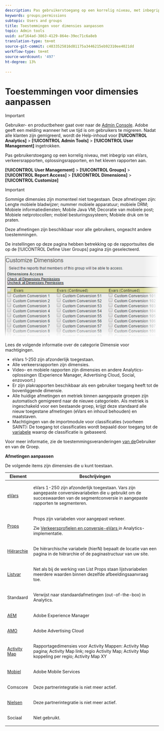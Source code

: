 ```yaml
---
description: Pas gebruikerstoegang op een korrelig niveau, met inbegrip van eVars, verkeersrapporten, oplossingsrapporten, en het kleven rapporten aan.
keywords: groups;permissions
subtopic: Users and groups
title: Toestemmingen voor dimensies aanpassen
topic: Admin tools
uuid: aaf164ad-3863-4129-864e-39ec71c6a8eb
translation-type: tm+mt
source-git-commit: c4833525816d81175a3446215eb92310ee4021dd
workflow-type: tm+mt
source-wordcount: '497'
ht-degree: 13%

---
```



# Toestemmingen voor dimensies aanpassen

>[!IMPORTANT]
>
>Gebruiker- en productbeheer gaat over naar de [Admin Console](https://helpx.adobe.com/nl/enterprise/using/admin-console.html). Adobe geeft een melding wanneer het uw tijd is om gebruikers te migreren. Nadat alle klanten zijn gemigreerd, wordt de Help-inhoud voor **[!UICONTROL Analytics]** > **[!UICONTROL Admin Tools]** > **[!UICONTROL User Management]** ingetrokken.

Pas gebruikerstoegang op een korrelig niveau, met inbegrip van eVars, verkeersrapporten, oplossingsrapporten, en het kleven rapporten aan.

**[!UICONTROL User Management]** > **[!UICONTROL Groups]** > **[!UICONTROL Report Access]** > **[!UICONTROL Dimensions]** > **[!UICONTROL Customize]**

>[!IMPORTANT]
>
>Sommige dimensies zijn momenteel niet toegestaan. Deze afmetingen zijn: Lengte mobiele bladwijzer; nummer mobiele apparatuur; mobiele DRM; Mobiele informatiediensten; Mobile Java VM; Decoratie van mobiele post; Mobiele netprotocollen; mobiel besturingssysteem; Mobiele druk om te praten.
>
>Deze afmetingen zijn beschikbaar voor alle gebruikers, ongeacht andere toestemmingen.

De instellingen op deze pagina hebben betrekking op de rapportsuites die op de [!UICONTROL Define User Groups] pagina zijn geselecteerd.

![](assets/permissions-dimensions.png)

Lees de volgende informatie over de categorie Dimensie voor machtigingen.

* eVars 1-250 zijn afzonderlijk toegestaan.
* Alle verkeersrapporten zijn dimensies.
* Video- en mobiele rapporten zijn dimensies en andere Analytics-oplossingen (Experience Manager, Advertising Cloud, Social, enzovoort.)
* Er zijn plakrapporten beschikbaar als een gebruiker toegang heeft tot de bovenliggende dimensie.
* Alle huidige afmetingen en metriek binnen aangepaste groepen zijn automatisch gemigreerd naar de nieuwe categorieën. Als metriek is ingeschakeld voor een bestaande groep, krijgt deze standaard alle nieuw toegestane afmetingen (eVars en inhoud behouden) en maatstaven.
* Machtigingen van de importmodule voor classificaties (voorheen SAINT): De toegang tot classificaties wordt bepaald door toegang tot de [variabele](https://docs.adobe.com/content/help/en/analytics/components/classifications/c-classifications.html) waarop de classificatie is gebaseerd.

Voor meer informatie, zie de toestemmingsveranderingen [van de](https://docs.adobe.com/content/help/en/analytics/admin/user-product-management/user-management/permissions-changes.html)Gebruiker en van de Groep.

**Afmetingen aanpassen**

De volgende items zijn dimensies die u kunt toestaan.

<table id="table_F37D74A1619A4560A5F5651E855DAF1C"> 
 <thead> 
  <tr> 
   <th colname="col1" class="entry"> Element </th> 
   <th colname="col2" class="entry"> Beschrijvingen </th> 
  </tr> 
 </thead>
 <tbody> 
  <tr> 
   <td colname="col1"> <p> <a href="/help/admin/admin/conversion-var-admin/conversion-var-admin.md"> eVars </a> </p> </td> 
   <td colname="col2"> <p>eVars 1-250 zijn afzonderlijk toegestaan. Vars zijn aangepaste conversievariabelen die u gebruikt om de succeswaarden van de segmentconversie in aangepaste rapporten te segmenteren. </p> </td> 
  </tr> 
  <tr> 
   <td colname="col1"> <p> <a href="https://docs.adobe.com/content/help/nl-NL/analytics/implementation/vars/page-vars/evar.html"> Props </a> </p> </td> 
   <td colname="col2"> <p>Props zijn variabelen voor aangepast verkeer. </p> <p>Zie <a href="https://docs.adobe.com/content/help/nl-NL/analytics/implementation/vars/page-vars/evar.html"> Verkeersprofielen en conversie-eVars </a> in Analytics-implementatie. </p> </td> 
  </tr> 
  <tr> 
   <td colname="col1"> <p> <a href="https://docs.adobe.com/content/help/en/analytics/implementation/vars/page-vars/page-variables.html"> Hiërarchie </a> </p> </td> 
   <td colname="col2"> <p> De hiërarchische variabele (hierN) bepaalt de locatie van een pagina in de hiërarchie of de paginastructuur van uw site. </p> </td> 
  </tr> 
  <tr> 
   <td colname="col1"> <p> <a href="https://docs.adobe.com/content/help/en/analytics/implementation/vars/page-vars/page-variables.html"> Listvar </a> </p> </td> 
   <td colname="col2"> <p> Net als bij de werking van List Props staan lijstvariabelen meerdere waarden binnen dezelfde afbeeldingsaanvraag toe. </p> </td> 
  </tr> 
  <tr> 
   <td colname="col1"> <p>Standaard </p> </td> 
   <td colname="col2"> <p>Verwijst naar standaardafmetingen (out-of-the-box) in Analytics. </p> </td> 
  </tr> 
  <tr> 
   <td colname="col1"> <p> <a href="https://helpx.adobe.com/support/experience-manager.html"> AEM </a> </p> </td> 
   <td colname="col2"> <p>Adobe Experience Manager </p> </td> 
  </tr> 
  <tr> 
   <td colname="col1"> <p> <a href="https://helpx.adobe.com/support/advertising-cloud.html"> AMO </a> </p> </td> 
   <td colname="col2"> <p>Adobe Advertising Cloud </p> </td> 
  </tr> 
  <tr> 
   <td colname="col1"> <p> <a href="https://docs.adobe.com/content/help/nl-NL/analytics/analyze/activity-map/activity-map.html"> Activity Map </a> </p> </td> 
   <td colname="col2"> <p> Rapportagedimensies voor Activity Mappen: Activity Map pagina; Activity Map link; regio Activity Map; Activity Map koppeling per regio; Activity Map XY </p> </td> 
  </tr> 
  <tr> 
   <td colname="col1"> <p> <a href="https://docs.adobe.com/content/help/nl-NL/media-analytics/using/media-overview.html"> Mobiel </a> </p> </td> 
   <td colname="col2"> <p>Adobe Mobile Services </p> </td> 
  </tr> 
  <tr> 
   <td colname="col1"> <p> Comscore </p> </td> 
   <td colname="col2"> <p>Deze partnerintegratie is niet meer actief. </p> </td> 
  </tr> 
  <tr> 
   <td colname="col1"> <p> <a href="https://docs.adobe.com/content/help/nl-NL/media-analytics/using/media-overview.html"> Nielsen </a> </p> </td> 
   <td colname="col2"> <p>Deze partnerintegratie is niet meer actief. </p> </td> 
  </tr> 
  <tr> 
   <td colname="col1"> <p> Sociaal </p> </td> 
   <td colname="col2"> <p>Niet gebruikt. </p> </td> 
  </tr> 
 </tbody> 
</table>
